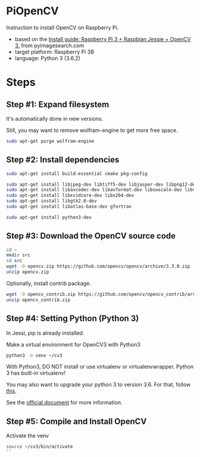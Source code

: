 # PiOpenCV
Instruction to install OpenCV on Raspberry Pi.
* based on the 
[Install guide: Raspberry Pi 3 + Raspbian Jessie + OpenCV 3.](http://www.pyimagesearch.com/2016/04/18/install-guide-raspberry-pi-3-raspbian-jessie-opencv-3/) from pyimagesearch.com
* target platform: Raspberry Pi 3B
* language: Python 3 (3.6.2)


# Steps

## Step #1: Expand filesystem

It's automatically done in new versions.

Still, you may want to remove wolfram-engine to get more free space.

```bash
sudo apt-get purge wolfram-engine
```

## Step #2: Install dependencies
```bash
sudo apt-get install build-essential cmake pkg-config

sudo apt-get install libjpeg-dev libtiff5-dev libjasper-dev libpng12-dev
sudo apt-get install libavcodec-dev libavformat-dev libswscale-dev libv4l-dev
sudo apt-get install libxvidcore-dev libx264-dev
sudo apt-get install libgtk2.0-dev
sudo apt-get install libatlas-base-dev gfortran

sudo apt-get install python3-dev
```

## Step #3: Download the OpenCV source code
```bash
cd ~
mkdir src
cd src
wget -O opencv.zip https://github.com/opencv/opencv/archive/3.3.0.zip
unzip opencv.zip
```

Optionally, install contrib package.
```bash
wget -O opencv_contrib.zip https://github.com/opencv/opencv_contrib/archive/3.3.0.zip
unzip opencv_contrib.zip
```


## Step #4: Setting Python (Python 3)

In Jessi, pip is already installed.

Make a virtual environment for OpenCV3 with Python3
```bash
python3 -m venv ~/cv3
``` 

With Python3, DO NOT install or use virtualenv or virtualenvwrapper.
Python 3 has built-in virtualenv!

You may also want to upgrade your python 3 to version 3.6.
For that, follow [this](https://gist.github.com/ys7yoo/93b1531d453eeb803fda30b5480c59c0).

See the [official document](https://docs.python.org/3/library/venv.html) for more information.


## Step #5: Compile and Install OpenCV

Activate the venv
```bash
source ~/cv3/bin/activate
`` 
